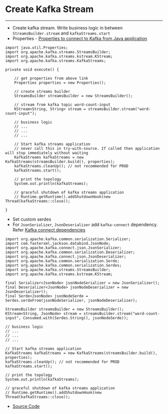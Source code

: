 # Create Kafka Stream
------
* Create kafka stream. Write business logic in between `StreamsBuilder.stream` and `kafkaStreams.start`
* Properties - [Properties to connect to Kafka from Java application](connect-to-kafka-from-java.md)
```
import java.util.Properties;
import org.apache.kafka.streams.StreamsBuilder;
import org.apache.kafka.streams.kstream.KStream;
import org.apache.kafka.streams.KafkaStreams;

private void execute() {

	// get properties from above link
	Properties properties = new Properties();

	// create streams builder
	StreamsBuilder streamsBuilder = new StreamsBuilder();

	// stream from kafka topic word-count-input
	KStream<String, String> stream = streamsBuilder.stream("word-count-input");

	// business logic
	// ...
	// ...
	// ...

	// Start kafka streams application
    // never call this in try-with-source. If called then application will stop immediately without waiting
	KafkaStreams kafkaStreams = new KafkaStreams(streamsBuilder.build(), properties);
	kafkaStreams.cleanUp(); // not recommended for PROD
	kafkaStreams.start();

	// print the topology
	System.out.println(kafkaStreams);

	// graceful shutdown of kafka streams application
	// Runtime.getRuntime().addShutdownHook(new Thread(kafkaStreams::close));

}
```
* Set custom serdes
* For `JsonSerializer`, `JsonDeserializer` add `kafka-connect` dependency. Refer [Kafka connect dependencies](kafka-connect-dependencies.md)
```
import org.apache.kafka.common.serialization.Serializer;
import com.fasterxml.jackson.databind.JsonNode;
import org.apache.kafka.connect.json.JsonSerializer;
import org.apache.kafka.common.serialization.Deserializer;
import org.apache.kafka.connect.json.JsonDeserializer;
import org.apache.kafka.common.serialization.Serde;
import org.apache.kafka.common.serialization.Serdes;
import org.apache.kafka.streams.StreamsBuilder;
import org.apache.kafka.streams.kstream.KStream;

final Serializer<JsonNode> jsonNodeSerializer = new JsonSerializer();
final Deserializer<JsonNode> jsonNodeDeserializer = new JsonDeserializer();
final Serde<JsonNode> jsonNodeSerde = Serdes.serdeFrom(jsonNodeSerializer, jsonNodeDeserializer);

StreamsBuilder streamsBuilder = new StreamsBuilder();
KStream<String, JsonNode> stream = streamsBuilder.stream("word-count-input", Consumed.with(Serdes.String(), jsonNodeSerde));

// business logic
// ...
// ...
// ...

// Start kafka streams application
KafkaStreams kafkaStreams = new KafkaStreams(streamsBuilder.build(), properties);
kafkaStreams.cleanUp(); // not recommended for PROD
kafkaStreams.start();

// print the topology
System.out.println(kafkaStreams);

// graceful shutdown of kafka streams application
// Runtime.getRuntime().addShutdownHook(new Thread(kafkaStreams::close));
```
* [Source Code](kafka-streams-001)